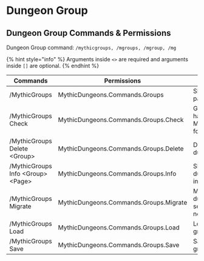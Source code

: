 # Dungeon Group

## Dungeon Group Commands & Permissions

Dungeon Group command: `/mythicgroups, /mgroups, /mgroup, /mg`

{% hint style="info" %}
Arguments inside `<>` are required and arguments inside `[]` are optional.
{% endhint %}

| Commands                            | Permissions                            | Usage                                                   |
| ----------------------------------- | -------------------------------------- | ------------------------------------------------------- |
| /MythicGroups                       | MythicDungeons.Commands.Groups         | Show the help page                                      |
| /MythicGroups Check                 | MythicDungeons.Commands.Groups.Check   | Get the item on hand in MythicDungeons formatted string |
| /MythicGroups Delete \<Group>       | MythicDungeons.Commands.Groups.Delete  | Delete specified dungeon group                          |
| /MythicGroups Info \<Group> \<Page> | MythicDungeons.Commands.Groups.Info    | Show specified dungeon group’s info                     |
| /MythicGroups Migrate               | MythicDungeons.Commands.Groups.Migrate | Migrate old dungeon group settings to the new version   |
| /MythicGroups Load                  | MythicDungeons.Commands.Groups.Load    | Load dungeon group data                                 |
| /MythicGroups Save                  | MythicDungeons.Commands.Groups.Save    | Save dungeon group data                                 |
